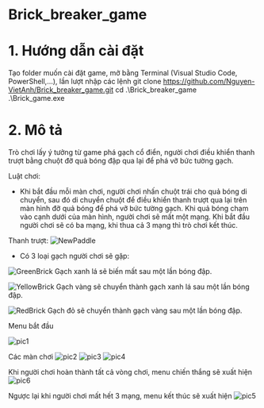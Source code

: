 # Brick_breaker_game
# 1. Hướng dẫn cài đặt
Tạo folder muốn cài đặt game, mở bằng Terminal (Visual Studio Code, PowerShell,...), lần lượt nhập các lệnh
git clone https://github.com/Nguyen-VietAnh/Brick_breaker_game.git
cd .\Brick_breaker_game\
.\Brick_game.exe

# 2. Mô tả
Trò chơi lấy ý tưởng từ game phá gạch cổ điển, người chơi điều khiển thanh trượt bằng chuột đỡ quả bóng đập qua lại để phá vỡ bức tường gạch.

Luật chơi:
- Khi bắt đầu mỗi màn chơi, người chơi nhấn chuột trái cho quả bóng di chuyển, sau đó di chuyển chuột để điều khiển thanh trượt qua lại trên màn hình đỡ quả bóng để phá vỡ bức tường gạch. Khi quả bóng chạm vào cạnh dưới của màn hình, người chơi sẽ mất một mạng. Khi bắt đầu người chơi sẽ có ba mạng, khi thua cả 3 mạng thì trò chơi kết thúc.

Thanh trượt: ![NewPaddle](https://user-images.githubusercontent.com/100273875/169706560-d7652358-7160-48d3-af20-2f0379f450e5.png)

- Có 3 loại gạch người chơi sẽ gặp:

![GreenBrick](https://user-images.githubusercontent.com/100273875/169706667-e1d33d24-b667-4a98-a1dd-e25ee2c5c48d.png) Gạch xanh lá sẽ biến mất sau một lần bóng đập.


![YellowBrick](https://user-images.githubusercontent.com/100273875/169706689-eb1a81dc-c18b-4a60-ad23-39f7fac3cd6f.png) Gạch vàng sẽ chuyển thành gạch xanh lá sau một lần bóng đập.


![RedBrick](https://user-images.githubusercontent.com/100273875/169706714-e1a8c249-bfe1-4d48-9148-552cf5ccbe34.png) Gạch đỏ sẽ chuyển thành gạch vàng sau một lần bóng đập.


Menu bắt đầu

![pic1](https://user-images.githubusercontent.com/100273875/169704802-cc993a7b-80e7-47b2-8f3b-73f24b9e48ab.png)

Các màn chơi
![pic2](https://user-images.githubusercontent.com/100273875/169704860-f7c7e3ea-a7a3-468b-a20d-8541e0180ea6.png)
![pic3](https://user-images.githubusercontent.com/100273875/169704998-8ae68bf9-28bc-442d-897e-a73f95692ffb.png)
![pic4](https://user-images.githubusercontent.com/100273875/169705399-a41b8f81-c84e-4d78-a496-ca2f9ad822c1.png)

Khi người chơi hoàn thành tất cả vòng chơi, menu chiến thắng sẽ xuất hiện
![pic6](https://user-images.githubusercontent.com/100273875/169705435-ad82f85e-9e36-41a8-83ea-55b08b16dcb4.png)

Ngược lại khi người chơi mất hết 3 mạng, menu kết thúc sẽ xuất hiện
![pic5](https://user-images.githubusercontent.com/100273875/169705471-3c6b9c0b-6dce-4e5a-b1a0-73d58cf8a870.png)
